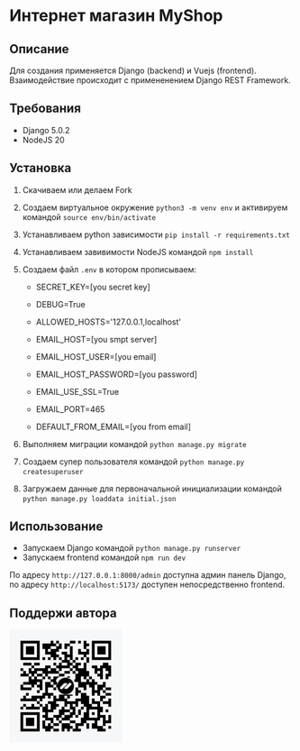 # Интернет магазин MyShop

## Описание

Для создания применяется Django (backend) и Vuejs (frontend). Взаимодействие происходит с примененением Django REST Framework.

## Требования
- Django 5.0.2
- NodeJS 20

## Установка

1. Скачиваем или делаем Fork
2. Создаем виртуальное окружение `python3 -m venv env` и активируем командой `source env/bin/activate`
3. Устанавливаем python зависимости `pip install -r requirements.txt`
4. Устанавливаем завивимости NodeJS командой `npm install`
5. Создаем файл `.env` в котором прописываем:

    * SECRET_KEY=[you secret key]
    * DEBUG=True
    * ALLOWED_HOSTS='127.0.0.1,localhost'

    * EMAIL_HOST=[you smpt server]
    * EMAIL_HOST_USER=[you email]
    * EMAIL_HOST_PASSWORD=[you password]
    * EMAIL_USE_SSL=True
    * EMAIL_PORT=465
    * DEFAULT_FROM_EMAIL=[you from email]
6. Выполняем миграции командой `python manage.py migrate`
7. Создаем супер пользователя командой `python manage.py createsuperuser`
8. Загружаем данные для первоначальной инициализации командой `python manage.py loaddata initial.json`

## Использование
- Запускаем Django командой `python manage.py runserver`
- Запускаем frontend командой `npm run dev`

По адресу `http://127.0.0.1:8000/admin` доступна админ панель Django, по адресу `http://localhost:5173/` доступен непосредственно frontend.

## Поддержи автора

<img src="qrCode.png" width=200>